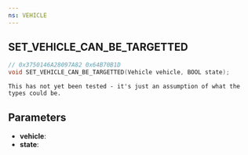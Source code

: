 ```yaml
---
ns: VEHICLE
---
```

## SET_VEHICLE_CAN_BE_TARGETTED

```c
// 0x3750146A28097A82 0x64B70B1D
void SET_VEHICLE_CAN_BE_TARGETTED(Vehicle vehicle, BOOL state);
```

```
This has not yet been tested - it's just an assumption of what the types could be.  
```

## Parameters
* **vehicle**: 
* **state**: 

